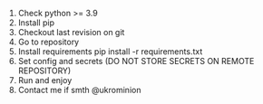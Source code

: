 1. Check python >= 3.9
2. Install pip
3. Checkout last revision on git
4. Go to repository
5. Install requirements pip install -r requirements.txt
6. Set config and secrets (DO NOT STORE SECRETS ON REMOTE REPOSITORY)
7. Run and enjoy
8. Contact me if smth @ukrominion